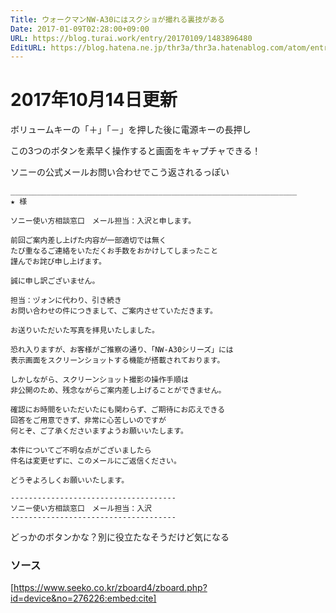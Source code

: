 ```yaml
---
Title: ウォークマンNW-A30にはスクショが撮れる裏技がある
Date: 2017-01-09T02:28:00+09:00
URL: https://blog.turai.work/entry/20170109/1483896480
EditURL: https://blog.hatena.ne.jp/thr3a/thr3a.hatenablog.com/atom/entry/10328749687204823877
---
```


# 2017年10月14日更新

ボリュームキーの「＋」「－」を押した後に電源キーの長押し

この3つのボタンを素早く操作すると画面をキャプチャできる！



ソニーの公式メールお問い合わせでこう返されるっぽい

```
________________________________________________________________
★ 様

ソニー使い方相談窓口　メール担当：入沢と申します。

前回ご案内差し上げた内容が一部適切では無く
たび重なるご連絡をいただくお手数をおかけしてしまったこと
謹んでお詫び申し上げます。

誠に申し訳ございません。

担当：ヅォンに代わり、引き続き
お問い合わせの件につきまして、ご案内させていただきます。

お送りいただいた写真を拝見いたしました。

恐れ入りますが、お客様がご推察の通り、「NW-A30シリーズ」には
表示画面をスクリーンショットする機能が搭載されております。

しかしながら、スクリーンショット撮影の操作手順は
非公開のため、残念ながらご案内差し上げることができません。

確認にお時間をいただいたにも関わらず、ご期待にお応えできる
回答をご用意できず、非常に心苦しいのですが
何とぞ、ご了承くださいますようお願いいたします。

本件についてご不明な点がございましたら
件名は変更せずに、このメールにご返信ください。

どうぞよろしくお願いいたします。

-------------------------------------
ソニー使い方相談窓口　メール担当：入沢
-------------------------------------
```

どっかのボタンかな？別に役立たなそうだけど気になる

### ソース

[https://www.seeko.co.kr/zboard4/zboard.php?id=device&no=276226:embed:cite]
